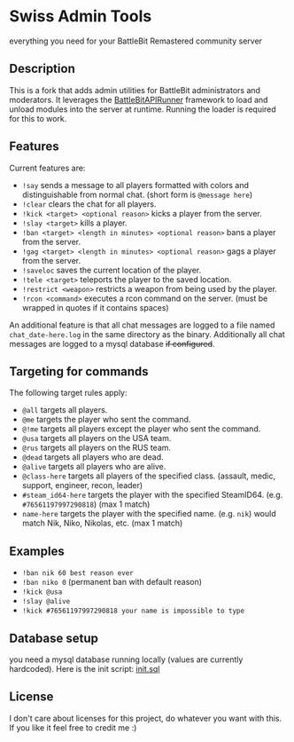# Swiss Admin Tools
everything you need for your BattleBit Remastered community server

## Description
This is a fork that adds admin utilities for BattleBit administrators and moderators.
It leverages the [BattleBitAPIRunner](https://github.com/RainOrigami/BattleBitAPIRunner) framework to load and unload modules into the server at runtime.
Running the loader is required for this to work.

## Features
Current features are:
- `!say` sends a message to all players formatted with colors and distinguishable from normal chat. (short form is `@message here`)
- `!clear` clears the chat for all players.
- `!kick <target> <optional reason>` kicks a player from the server.
- `!slay <target>` kills a player.
- `!ban <target> <length in minutes> <optional reason>` bans a player from the server.
- `!gag <target> <length in minutes> <optional reason>` gags a player from the server.
- `!saveloc` saves the current location of the player.
- `!tele <target>` teleports the player to the saved location.
- `!restrict <weapon>` restricts a weapon from being used by the player.
- `!rcon <command>` executes a rcon command on the server. (must be wrapped in quotes if it contains spaces)

An additional feature is that all chat messages are logged to a file named `chat_date-here.log` in the same directory as
the binary.
Additionally all chat messages are logged to a mysql database ~~if configured~~.

## Targeting for commands
The following target rules apply:

- `@all` targets all players.
- `@me` targets the player who sent the command.
- `@!me` targets all players except the player who sent the command.
- `@usa` targets all players on the USA team.
- `@rus` targets all players on the RUS team.
- `@dead` targets all players who are dead.
- `@alive` targets all players who are alive.
- `@class-here` targets all players of the specified class. (assault, medic, support, engineer, recon, leader)
- `#steam_id64-here` targets the player with the specified SteamID64. (e.g. `#76561197997290818`) (max 1 match)
- `name-here` targets the player with the specified name. (e.g. `nik`) would match Nik, Niko, Nikolas, etc. (max 1
  match)

## Examples

- `!ban nik 60 best reason ever`
- `!ban niko 0` (permanent ban with default reason)
- `!kick @usa`
- `!slay @alive`
- `!kick #76561197997290818 your name is impossible to type`

## Database setup

you need a mysql database running locally (values are currently hardcoded).
Here is the init script: [init.sql](init.sql)

## License
I don't care about licenses for this project, do whatever you want with this. If you like it feel free to credit me :)